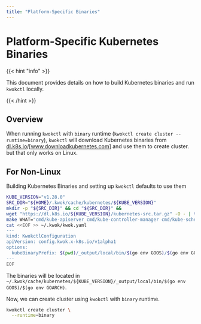 ```yaml
---
title: "Platform-Specific Binaries"
---
```


# Platform-Specific Kubernetes Binaries

{{< hint "info" >}}

This document provides details on how to build Kubernetes binaries and run `kwokctl` locally.

{{< /hint >}}

## Overview

When running `kwokctl` with `binary` runtime (`kwokctl create cluster --runtime=binary`),
`kwokctl` will download Kubernetes binaries from [dl.k8s.io]/[www.downloadkubernetes.com] and use them to create cluster.
but that only works on Linux.

## For Non-Linux

Building Kubernetes Binaries and setting up `kwokctl` defaults to use them

``` bash
KUBE_VERSION="v1.28.0"
SRC_DIR="${HOME}/.kwok/cache/kubernetes/${KUBE_VERSION}"
mkdir -p "${SRC_DIR}" && cd "${SRC_DIR}" &&
wget "https://dl.k8s.io/${KUBE_VERSION}/kubernetes-src.tar.gz" -O - | tar xz &&
make WHAT="cmd/kube-apiserver cmd/kube-controller-manager cmd/kube-scheduler" &&
cat <<EOF >> ~/.kwok/kwok.yaml
---
kind: KwokctlConfiguration
apiVersion: config.kwok.x-k8s.io/v1alpha1
options:
  kubeBinaryPrefix: $(pwd)/_output/local/bin/$(go env GOOS)/$(go env GOARCH)
---
EOF
```

The binaries will be located in `~/.kwok/cache/kubernetes/${KUBE_VERSION}/_output/local/bin/$(go env GOOS)/$(go env GOARCH)`.

Now, we can create cluster using `kwokctl` with `binary` runtime.

``` bash
kwokctl create cluster \
  --runtime=binary
```

[dl.k8s.io]: https://dl.k8s.io
[www.downloadkubernetes.com]: https://www.downloadkubernetes.com
